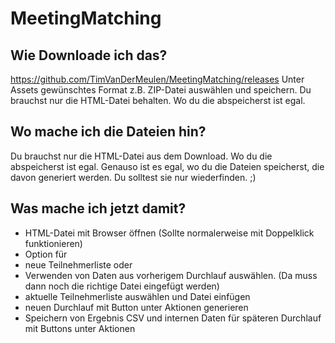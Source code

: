 # MeetingMatching
## Wie Downloade ich das?
https://github.com/TimVanDerMeulen/MeetingMatching/releases
Unter Assets gewünschtes Format z.B. ZIP-Datei auswählen und speichern. Du brauchst nur die HTML-Datei behalten. Wo du die abspeicherst ist egal.

## Wo mache ich die Dateien hin?
Du brauchst nur die HTML-Datei aus dem Download.  Wo du die abspeicherst ist egal. Genauso ist es egal, wo du die Dateien speicherst, die davon generiert werden. Du solltest sie nur wiederfinden. ;)

## Was mache ich jetzt damit?
- HTML-Datei mit Browser öffnen (Sollte normalerweise mit Doppelklick funktionieren)
- Option für 
 - neue Teilnehmerliste oder 
 - Verwenden von Daten aus vorherigem Durchlauf 
 auswählen. (Da muss dann noch die richtige Datei eingefügt werden)
- aktuelle Teilnehmerliste auswählen und Datei einfügen
- neuen Durchlauf mit Button unter Aktionen generieren
- Speichern von Ergebnis CSV und internen Daten für späteren Durchlauf mit Buttons unter Aktionen

